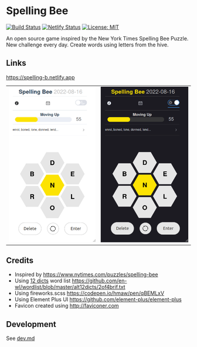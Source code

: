 # Spelling Bee

[![Build Status](https://github.com/ConorSheehan1/spelling-bee/workflows/ci/badge.svg)](https://github.com/ConorSheehan1/spelling-bee/actions/)
[![Netlify Status](https://api.netlify.com/api/v1/badges/7a6eaef1-46b9-4e37-8761-5efcafb5df47/deploy-status)](https://app.netlify.com/sites/spelling-b/deploys)
[![License: MIT](https://img.shields.io/badge/License-MIT-yellow.svg)](https://opensource.org/licenses/MIT)

An open source game inspired by the New York Times Spelling Bee Puzzle.
New challenge every day. Create words using letters from the hive.

## Links

https://spelling-b.netlify.app

|                                              |                                                  |
| -------------------------------------------- | ------------------------------------------------ |
| ![light-sc](.github/images/spelling-bee.png) | ![dark-sc](.github/images/spelling-bee-dark.png) |

## Credits

- Inspired by https://www.nytimes.com/puzzles/spelling-bee
- Using [12 dicts](http://wordlist.aspell.net/12dicts/) word list https://github.com/en-wl/wordlist/blob/master/alt12dicts/2of4brif.txt
- Using fireworks.scss https://codepen.io/hmaw/pen/qBEMLxV
- Using Element Plus UI https://github.com/element-plus/element-plus
- Favicon created using http://faviconer.com

## Development

See [dev.md](./dev.md)
